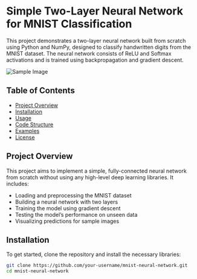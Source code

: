 # Simple Two-Layer Neural Network for MNIST Classification

This project demonstrates a two-layer neural network built from scratch using Python and NumPy, designed to classify handwritten digits from the MNIST dataset. The neural network consists of ReLU and Softmax activations and is trained using backpropagation and gradient descent.

![Sample Image](./images/sample_prediction.png) 

## Table of Contents

- [Project Overview](#project-overview)
- [Installation](#installation)
- [Usage](#usage)
- [Code Structure](#code-structure)
- [Examples](#examples)
- [License](#license)

## Project Overview

This project aims to implement a simple, fully-connected neural network from scratch without using any high-level deep learning libraries. It includes:
- Loading and preprocessing the MNIST dataset
- Building a neural network with two layers
- Training the model using gradient descent
- Testing the model’s performance on unseen data
- Visualizing predictions for sample images

## Installation

To get started, clone the repository and install the necessary libraries:

```bash
git clone https://github.com/your-username/mnist-neural-network.git
cd mnist-neural-network
